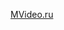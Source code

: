 [MVideo\.ru](https://www.mvideo.ru/products/setevoe-zaryadnoe-ustroistvo-samsung-czu-samsung-type-c-25w-wh-50173778)